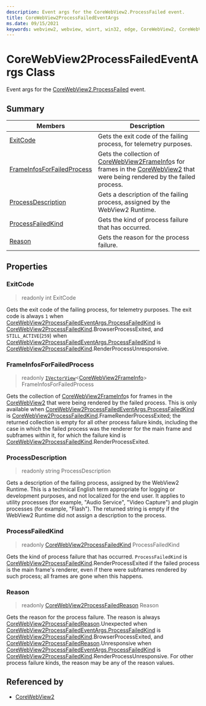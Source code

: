 ```yaml
---
description: Event args for the CoreWebView2.ProcessFailed event.
title: CoreWebView2ProcessFailedEventArgs
ms.date: 09/15/2021
keywords: webview2, webview, winrt, win32, edge, CoreWebView2, CoreWebView2Controller, browser control, edge html, CoreWebView2ProcessFailedEventArgs
---
```


# CoreWebView2ProcessFailedEventArgs Class



Event args for the [CoreWebView2.ProcessFailed](corewebview2.md#processfailed) event.

## Summary

Members|Description
--|--
[ExitCode](#exitcode) | Gets the exit code of the failing process, for telemetry purposes.
[FrameInfosForFailedProcess](#frameinfosforfailedprocess) | Gets the collection of [CoreWebView2FrameInfo](corewebview2frameinfo.md)s for frames in the [CoreWebView2](corewebview2.md) that were being rendered by the failed process.
[ProcessDescription](#processdescription) | Gets a description of the failing process, assigned by the WebView2 Runtime.
[ProcessFailedKind](#processfailedkind) | Gets the kind of process failure that has occurred.
[Reason](#reason) | Gets the reason for the process failure.

## Properties

### ExitCode

> readonly  int ExitCode

Gets the exit code of the failing process, for telemetry purposes.
The exit code is always `1` when [CoreWebView2ProcessFailedEventArgs.ProcessFailedKind](corewebview2processfailedeventargs.md#processfailedkind) is [CoreWebView2ProcessFailedKind](corewebview2processfailedkind.md).BrowserProcessExited, and `STILL_ACTIVE`(`259`) when [CoreWebView2ProcessFailedEventArgs.ProcessFailedKind](corewebview2processfailedeventargs.md#processfailedkind) is [CoreWebView2ProcessFailedKind](corewebview2processfailedkind.md).RenderProcessUnresponsive.

### FrameInfosForFailedProcess

> readonly  [`IVectorView`](/uwp/api/Windows.Foundation.Collections.IVectorView-1)&lt;[CoreWebView2FrameInfo](corewebview2frameinfo.md)&gt; FrameInfosForFailedProcess

Gets the collection of [CoreWebView2FrameInfo](corewebview2frameinfo.md)s for frames in the [CoreWebView2](corewebview2.md) that were being rendered by the failed process.
This is only available when [CoreWebView2ProcessFailedEventArgs.ProcessFailedKind](corewebview2processfailedeventargs.md#processfailedkind) is [CoreWebView2ProcessFailedKind](corewebview2processfailedkind.md).FrameRenderProcessExited; the returned collection is empty for all other process failure kinds, including the case in which the failed process was the renderer for the main frame and subframes within it, for which the failure kind is [CoreWebView2ProcessFailedKind](corewebview2processfailedkind.md).RenderProcessExited.

### ProcessDescription

> readonly  string ProcessDescription

Gets a description of the failing process, assigned by the WebView2 Runtime.
This is a technical English term appropriate for logging or development purposes, and not localized for the end user. It applies to utility processes (for example, "Audio Service", "Video Capture") and plugin processes (for example, "Flash"). The returned string is empty if the WebView2 Runtime did not assign a description to the process.

### ProcessFailedKind

> readonly  [CoreWebView2ProcessFailedKind](corewebview2processfailedkind.md) ProcessFailedKind

Gets the kind of process failure that has occurred.
`ProcessFailedKind` is [CoreWebView2ProcessFailedKind](corewebview2processfailedkind.md).RenderProcessExited if the failed process is the main frame's renderer, even if there were subframes rendered by such process; all frames are gone when this happens.

### Reason

> readonly  [CoreWebView2ProcessFailedReason](corewebview2processfailedreason.md) Reason

Gets the reason for the process failure.
The reason is always [CoreWebView2ProcessFailedReason](corewebview2processfailedreason.md).Unexpected when [CoreWebView2ProcessFailedEventArgs.ProcessFailedKind](corewebview2processfailedeventargs.md#processfailedkind) is [CoreWebView2ProcessFailedKind](corewebview2processfailedkind.md).BrowserProcessExited, and [CoreWebView2ProcessFailedReason](corewebview2processfailedreason.md).Unresponsive when [CoreWebView2ProcessFailedEventArgs.ProcessFailedKind](corewebview2processfailedeventargs.md#processfailedkind) is [CoreWebView2ProcessFailedKind](corewebview2processfailedkind.md).RenderProcessUnresponsive. For other process failure kinds, the reason may be any of the reason values.






## Referenced by

- [CoreWebView2](corewebview2.md)
